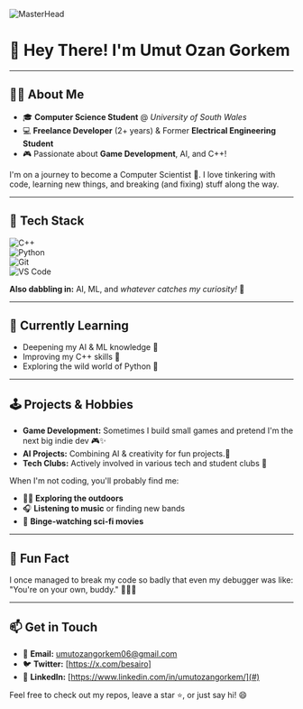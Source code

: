 ![MasterHead](https://user-images.githubusercontent.com/90236635/232446433-d5540fa2-fe28-4bb8-b929-cdb51fe61336.gif)
# 👋 Hey There! I'm Umut Ozan Gorkem

---

## 🧑‍💻 About Me

- 🎓 **Computer Science Student** @ *University of South Wales*  
- 💻 **Freelance Developer** (2+ years) & Former **Electrical Engineering Student**  
- 🎮 Passionate about **Game Development**, AI, and C++!

I'm on a journey to become a Computer Scientist 🚀. I love tinkering with code, learning new things, and breaking (and fixing) stuff along the way.

---

## 🔨 Tech Stack

![C++](https://img.shields.io/badge/C++-00599C?logo=c%2b%2b&logoColor=white)  
![Python](https://img.shields.io/badge/Python-3776AB?logo=python&logoColor=white)  
![Git](https://img.shields.io/badge/Git-F05032?logo=git&logoColor=white)  
![VS Code](https://img.shields.io/badge/VS%20Code-007ACC?logo=visualstudiocode&logoColor=white)

**Also dabbling in:** AI, ML, and *whatever catches my curiosity!* 🤖

---

## 🌱 Currently Learning

- Deepening my AI & ML knowledge 🧠  
- Improving my C++ skills 💪  
- Exploring the wild world of Python 🐍

---

## 🕹️ Projects & Hobbies

- **Game Development:** Sometimes I build small games and pretend I'm the next big indie dev 🎮✨  
- **AI Projects:** Combining AI & creativity for fun projects.🤖
- **Tech Clubs:** Actively involved in various tech and student clubs 🚀  

When I'm not coding, you'll probably find me:
- 🏃‍♂️ **Exploring the outdoors**  
- 🎧 **Listening to music** or finding new bands  
- 🍿 **Binge-watching sci-fi movies**

---

## 🌟 Fun Fact

I once managed to break my code so badly that even my debugger was like: "You're on your own, buddy." 🐞🤷‍♂️

---

## 📫 Get in Touch

- 📧 **Email:** [umutozangorkem06@gmail.com](mailto:umutozangorkem06@gmail.com)  
- 🐦 **Twitter:** [https://x.com/besairo]  
- 💼 **LinkedIn:** [https://www.linkedin.com/in/umutozangorkem/](#)

Feel free to check out my repos, leave a star ⭐, or just say hi! 😄
